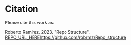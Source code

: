 # Citation

Please cite this work as:

Roberto Ramirez. 2023. "Repo Structure". [REPO_URL_HERE](https://github.com/robrmz/Repo_structure)https://github.com/robrmz/Repo_structure
